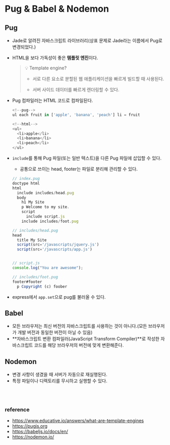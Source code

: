# Pug & Babel & Nodemon

## Pug

- Jade로 알려진 자바스크립트 라이브러리(상표 문제로 Jade라는 이름에서 Pug로 변경되었다.)
- HTML을 보다 가독성이 좋은 **템플릿 엔진**이다.

  > 💡 Template engine?
  >
  > - 서로 다른 요소로 분할된 웹 애플리케이션을 빠르게 빌드할 때 사용된다.
  >
  > - 서버 사이드 데이터를 빠르게 렌더링할 수 있다.

- Pug 컴파일러는 HTML 코드로 컴파일된다.

  ```javascript
  <!--pug-->
  ul each fruit in ['apple', 'banana', 'peach'] li = fruit

  <!--html-->
  <ul>
    <li>apple</li>
    <li>banana</li>
    <li>peach</li>
  </ul>
  ```

- `include`를 통해 Pug 파일(또는 일반 텍스트)을 다른 Pug 파일에 삽입할 수 있다.

  - 공통으로 쓰이는 head, footer는 파일로 분리해 관리할 수 있다.

  ```javascript
  // index.pug
  doctype html
  html
    include includes/head.pug
    body
      h1 My Site
      p Welcome to my site.
      script
        include script.js
      include includes/foot.pug

  // includes/head.pug
  head
    title My Site
    script(src='/javascripts/jquery.js')
    script(src='/javascripts/app.js')


  // script.js
  console.log("You are awesome");

  // includes/foot.pug
  footer#footer
    p Copyright (c) foober
  ```

- express에서 `app.set`으로 pug를 불러올 수 있다.

## Babel

- 모든 브라우저는 최신 버전의 자바스크립트를 사용하는 것이 아니다.(모든 브라우저가 개발 버전과 동일한 버전이 아닐 수 있음)
- **자바스크립트 변환 컴파일러(JavaScript Transform Compiler)**로 작성한 자바스크립트 코드를 해당 브라우저의 버전에 맞게 변환해준다.

## Nodemon

- 변경 사항이 생겼을 때 서버가 자동으로 재실행된다.
- 특정 파일이나 디렉토리를 무시하고 실행할 수 있다.

<br>
</br>

### reference

- https://www.educative.io/answers/what-are-template-engines
- https://pugjs.org
- https://babeljs.io/docs/en/
- https://nodemon.io/
